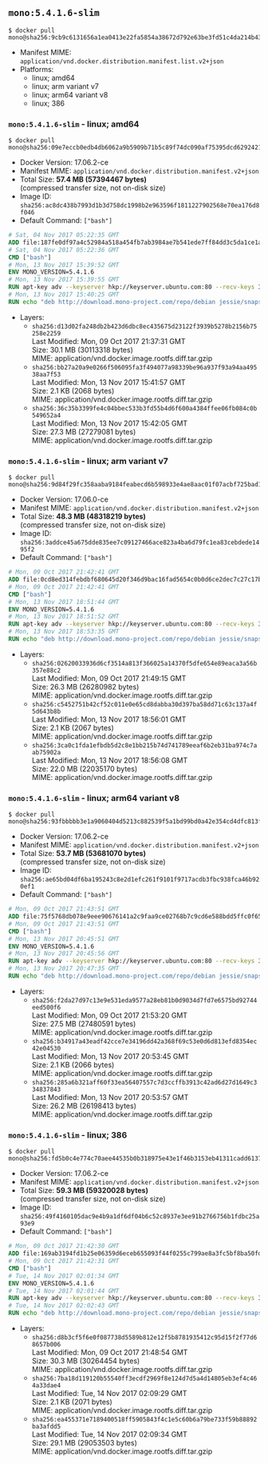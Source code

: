## `mono:5.4.1.6-slim`

```console
$ docker pull mono@sha256:9cb9c6131656a1ea0413e22fa5854a38672d792e63be3fd51c4da214b43113ae
```

-	Manifest MIME: `application/vnd.docker.distribution.manifest.list.v2+json`
-	Platforms:
	-	linux; amd64
	-	linux; arm variant v7
	-	linux; arm64 variant v8
	-	linux; 386

### `mono:5.4.1.6-slim` - linux; amd64

```console
$ docker pull mono@sha256:09e7eccb0edb4db6062a9b5909b71b5c89f74dc090af75395dcd6292421d349b
```

-	Docker Version: 17.06.2-ce
-	Manifest MIME: `application/vnd.docker.distribution.manifest.v2+json`
-	Total Size: **57.4 MB (57394467 bytes)**  
	(compressed transfer size, not on-disk size)
-	Image ID: `sha256:ac8dc438b7993d1b3d758dc1998b2e963596f1811227902568e70ea176d8f046`
-	Default Command: `["bash"]`

```dockerfile
# Sat, 04 Nov 2017 05:22:35 GMT
ADD file:187fe0df97a4c52984a518a454fb7ab3984ae7b541ede7ff84dd3c5da1ce1a59 in / 
# Sat, 04 Nov 2017 05:22:36 GMT
CMD ["bash"]
# Mon, 13 Nov 2017 15:39:52 GMT
ENV MONO_VERSION=5.4.1.6
# Mon, 13 Nov 2017 15:39:55 GMT
RUN apt-key adv --keyserver hkp://keyserver.ubuntu.com:80 --recv-keys 3FA7E0328081BFF6A14DA29AA6A19B38D3D831EF
# Mon, 13 Nov 2017 15:40:25 GMT
RUN echo "deb http://download.mono-project.com/repo/debian jessie/snapshots/$MONO_VERSION main" > /etc/apt/sources.list.d/mono-official.list   && apt-get update   && apt-get install -y mono-runtime   && rm -rf /var/lib/apt/lists/* /tmp/*
```

-	Layers:
	-	`sha256:d13d02fa248db2b423d6dbc8ec435675d23122f3939b5278b2156b75258e2259`  
		Last Modified: Mon, 09 Oct 2017 21:37:31 GMT  
		Size: 30.1 MB (30113318 bytes)  
		MIME: application/vnd.docker.image.rootfs.diff.tar.gzip
	-	`sha256:bb27a20a9e0266f506095fa3f494077a98339be96a937f93a94aa49538aa7f53`  
		Last Modified: Mon, 13 Nov 2017 15:41:57 GMT  
		Size: 2.1 KB (2068 bytes)  
		MIME: application/vnd.docker.image.rootfs.diff.tar.gzip
	-	`sha256:36c35b3399fe4c04bbec533b3fd55b4d6f600a4384ffee06fb084c0b549652a4`  
		Last Modified: Mon, 13 Nov 2017 15:42:05 GMT  
		Size: 27.3 MB (27279081 bytes)  
		MIME: application/vnd.docker.image.rootfs.diff.tar.gzip

### `mono:5.4.1.6-slim` - linux; arm variant v7

```console
$ docker pull mono@sha256:9d84f29fc358aaba9184feabecd6b598933e4ae8aac01f07acbf725bad191282
```

-	Docker Version: 17.06.0-ce
-	Manifest MIME: `application/vnd.docker.distribution.manifest.v2+json`
-	Total Size: **48.3 MB (48318219 bytes)**  
	(compressed transfer size, not on-disk size)
-	Image ID: `sha256:3addce45a675dde835ee7c09127466ace823a4ba6d79fc1ea83cebdede1495f2`
-	Default Command: `["bash"]`

```dockerfile
# Mon, 09 Oct 2017 21:42:41 GMT
ADD file:0cd8ed314febdbf680645d20f346d9bac16fad5654c0b0d6ce2dec7c27c17b9a in / 
# Mon, 09 Oct 2017 21:42:41 GMT
CMD ["bash"]
# Mon, 13 Nov 2017 18:51:44 GMT
ENV MONO_VERSION=5.4.1.6
# Mon, 13 Nov 2017 18:51:52 GMT
RUN apt-key adv --keyserver hkp://keyserver.ubuntu.com:80 --recv-keys 3FA7E0328081BFF6A14DA29AA6A19B38D3D831EF
# Mon, 13 Nov 2017 18:53:35 GMT
RUN echo "deb http://download.mono-project.com/repo/debian jessie/snapshots/$MONO_VERSION main" > /etc/apt/sources.list.d/mono-official.list   && apt-get update   && apt-get install -y mono-runtime   && rm -rf /var/lib/apt/lists/* /tmp/*
```

-	Layers:
	-	`sha256:02620033936d6cf3514a813f366025a14370f5dfe654e89eaca3a56b357e88c2`  
		Last Modified: Mon, 09 Oct 2017 21:49:15 GMT  
		Size: 26.3 MB (26280982 bytes)  
		MIME: application/vnd.docker.image.rootfs.diff.tar.gzip
	-	`sha256:c5452751b42cf52c011e0e65cd8dabba30d397ba58dd71c63c137a4f5d643b8b`  
		Last Modified: Mon, 13 Nov 2017 18:56:01 GMT  
		Size: 2.1 KB (2067 bytes)  
		MIME: application/vnd.docker.image.rootfs.diff.tar.gzip
	-	`sha256:3ca0c1fda1efbdb5d2c8e1bb215b74d741789eeaf6b2eb31ba974c7aab75902a`  
		Last Modified: Mon, 13 Nov 2017 18:56:08 GMT  
		Size: 22.0 MB (22035170 bytes)  
		MIME: application/vnd.docker.image.rootfs.diff.tar.gzip

### `mono:5.4.1.6-slim` - linux; arm64 variant v8

```console
$ docker pull mono@sha256:93fbbbbb3e1a9060404d5213c882539f5a1bd99bd0a42e354cd4dfc813f13b8b
```

-	Docker Version: 17.06.2-ce
-	Manifest MIME: `application/vnd.docker.distribution.manifest.v2+json`
-	Total Size: **53.7 MB (53681070 bytes)**  
	(compressed transfer size, not on-disk size)
-	Image ID: `sha256:ae65bd04df6ba195243c8e2d1efc261f9101f9717acdb3fbc938fca46b920ef1`
-	Default Command: `["bash"]`

```dockerfile
# Mon, 09 Oct 2017 21:43:51 GMT
ADD file:75f5768db078e9eee90676141a2c9faa9ce02768b7c9cd6e588bdd5ffc0f65e3 in / 
# Mon, 09 Oct 2017 21:43:51 GMT
CMD ["bash"]
# Mon, 13 Nov 2017 20:45:51 GMT
ENV MONO_VERSION=5.4.1.6
# Mon, 13 Nov 2017 20:45:56 GMT
RUN apt-key adv --keyserver hkp://keyserver.ubuntu.com:80 --recv-keys 3FA7E0328081BFF6A14DA29AA6A19B38D3D831EF
# Mon, 13 Nov 2017 20:47:35 GMT
RUN echo "deb http://download.mono-project.com/repo/debian jessie/snapshots/$MONO_VERSION main" > /etc/apt/sources.list.d/mono-official.list   && apt-get update   && apt-get install -y mono-runtime   && rm -rf /var/lib/apt/lists/* /tmp/*
```

-	Layers:
	-	`sha256:f2da27d97c13e9e531eda9577a28eb81b0d9034d7fd7e6575bd92744eed500f6`  
		Last Modified: Mon, 09 Oct 2017 21:53:20 GMT  
		Size: 27.5 MB (27480591 bytes)  
		MIME: application/vnd.docker.image.rootfs.diff.tar.gzip
	-	`sha256:b34917a43eadf42cce7e34196dd42a368f69c53e0d6d813efd8354ec42e04530`  
		Last Modified: Mon, 13 Nov 2017 20:53:45 GMT  
		Size: 2.1 KB (2066 bytes)  
		MIME: application/vnd.docker.image.rootfs.diff.tar.gzip
	-	`sha256:285a6b321aff60f33ea56407557c7d3ccffb3913c42ad6d27d1649c334837843`  
		Last Modified: Mon, 13 Nov 2017 20:53:57 GMT  
		Size: 26.2 MB (26198413 bytes)  
		MIME: application/vnd.docker.image.rootfs.diff.tar.gzip

### `mono:5.4.1.6-slim` - linux; 386

```console
$ docker pull mono@sha256:fd5b0c4e774c70aee44535b0b318975e43e1f46b3153eb41311cadd613761631
```

-	Docker Version: 17.06.2-ce
-	Manifest MIME: `application/vnd.docker.distribution.manifest.v2+json`
-	Total Size: **59.3 MB (59320028 bytes)**  
	(compressed transfer size, not on-disk size)
-	Image ID: `sha256:49f4160105dac9e4b9a1df6df04b6c52c8937e3ee91b2766756b1fdbc25a93e9`
-	Default Command: `["bash"]`

```dockerfile
# Mon, 09 Oct 2017 21:42:30 GMT
ADD file:169ab3194fd1b25e06359d6eceb655093f44f0255c799ae8a3fc5bf8ba50fd8d in / 
# Mon, 09 Oct 2017 21:42:31 GMT
CMD ["bash"]
# Tue, 14 Nov 2017 02:01:34 GMT
ENV MONO_VERSION=5.4.1.6
# Tue, 14 Nov 2017 02:01:44 GMT
RUN apt-key adv --keyserver hkp://keyserver.ubuntu.com:80 --recv-keys 3FA7E0328081BFF6A14DA29AA6A19B38D3D831EF
# Tue, 14 Nov 2017 02:02:43 GMT
RUN echo "deb http://download.mono-project.com/repo/debian jessie/snapshots/$MONO_VERSION main" > /etc/apt/sources.list.d/mono-official.list   && apt-get update   && apt-get install -y mono-runtime   && rm -rf /var/lib/apt/lists/* /tmp/*
```

-	Layers:
	-	`sha256:d8b3cf5f6e0f087738d5589b812e12f5b8781935412c95d15f2f77d68657b006`  
		Last Modified: Mon, 09 Oct 2017 21:48:54 GMT  
		Size: 30.3 MB (30264454 bytes)  
		MIME: application/vnd.docker.image.rootfs.diff.tar.gzip
	-	`sha256:7ba18d119120b55540ff3ecdf2969f8e124d7d5a4d14805eb3ef4c464a33dae4`  
		Last Modified: Tue, 14 Nov 2017 02:09:29 GMT  
		Size: 2.1 KB (2071 bytes)  
		MIME: application/vnd.docker.image.rootfs.diff.tar.gzip
	-	`sha256:ea455371e7189400518ff5905843f4c1e5c60b6a79be733f59b88892ba3afdd5`  
		Last Modified: Tue, 14 Nov 2017 02:09:34 GMT  
		Size: 29.1 MB (29053503 bytes)  
		MIME: application/vnd.docker.image.rootfs.diff.tar.gzip
